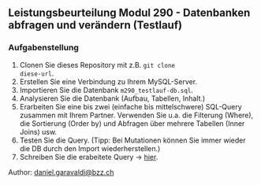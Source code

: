 ## Leistungsbeurteilung Modul 290 - Datenbanken abfragen und verändern (Testlauf)

### Aufgabenstellung
1. Clonen Sie dieses Repository mit z.B. <code>git clone diese-url</code>.
1. Erstellen Sie eine Verbindung zu Ihrem MySQL-Server.
2. Importieren Sie die Datenbank <code>m290_testlauf-db.sql</code>.
3. Analysieren Sie die Datenbank (Aufbau, Tabellen, Inhalt.)
4. Erarbeiten Sie eine bis zwei (einfache bis mittelschwere) SQL-Query zusammen mit Ihrem Partner.
Verwenden Sie u.a. die Filterung (Where), die Sortierung (Order by) und Abfragen über mehrere Tabellen 
(Inner Joins) usw.
5. Testen Sie die Query. (Tipp: Bei Mutationen können Sie immer wieder die DB durch den Import wiederherstellen.)
6. Schreiben Sie die erabeitete Query &#8594;&nbsp;<a href="https://bzzch-my.sharepoint.com/:t:/g/personal/daniel_garavaldi_bzz_ch/Eff8N3_BtoFBnd38r6TZ1vYBsKq8mumkdIjIKlIUe5JNrg?e=vGBYRw" target="tab">hier</a>. 

Author: daniel.garavaldi@bzz.ch


